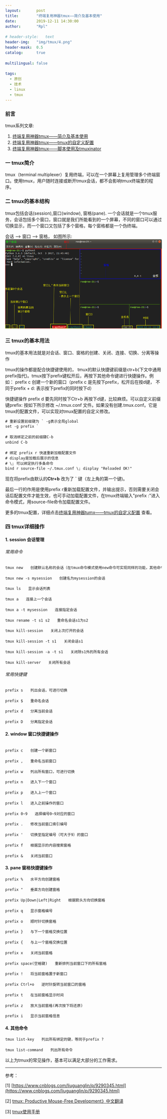 ```yaml
---
layout:       post
title:        "终端复用神器tmux——简介及基本使用"
date:         2019-12-11 14:30:00
author:       "Rpl"

# header-style:   text
header-img:   "img/tmux/4.png"
header-mask:  0.5
catalog:      true

multilingual: false

tags:
  - 原创
  - 技术
  - linux
  - tmux
---
```


### 前言

tmux系列文章: 
1. [终端复用神器tmux——简介及基本使用](http://littlerpl.me/2019/12/11/tmux1/)
2. [终端复用神器tmux——tmux的自定义配置](http://littlerpl.me/2019/12/06/gpu-monitor/)
3. [终端复用神器tmux——脚本使用及tmuxinator](http://littlerpl.me/2019/12/06/memory-swap/)


### 一 tmux简介

tmux（terminal multiplexer）复用终端，可以在一个屏幕上复用管理多个终端窗口。使用tmux，用户随时连接或断开tmux会话，都不会影响tmux终端里的程序。

### 二 tmux的基本结构

tmux包括会话(session),窗口(window), 窗格(pane). 一个会话就是一个tmux服务，会话包括多个窗口，窗口就是我们所能看到的一个屏幕，不同的窗口可以通过切换显示，而一个窗口又包括了多个窗格，每个窗格都是一个伪终端。

会话 --> 窗口 --> 窗格， 如图所示:
![1.2](/img/tmux/1.2.png)

### 三 tmux的基本用法

tmux的基本用法就是对会话、窗口、窗格的创建、关闭、连接、切换、分离等操作

tmux的操作都是配合快捷键使用的， tmux的默认快捷键前缀是ctr+b(下文中通用prefix指代)。tmux按下prefix键松开后，再按下其他命令键进行快捷操作。例如： prefix c 创建一个新的窗口（prefix c 是先按下prefix，松开后在按d键， 不同于prefix + d: 表示按下prefix的同时按下d）

快捷键操作 prefix d 要先同时按下Ctr+b 再按下d键，比较麻烦。可以自定义前缀键prefix:
按如下所示修改 \~/.tmux.conf 文件。如果没有创建.tmux.conf。它是tmux的配置文件，可以实现对tmux配置的自定义修改。

```txt
# 重新设置前缀键为 ` -g表示全局global
set -g prefix `

# 取消绑定之前的前缀键C-b
unbind C-b

# 绑定 prefix r 快速重新加载配置文件
# display是加载后展示的信息
# \; 可以绑定执行多条命令
bind r source-file ~/.tmux.conf \; display "Reloaded OK!"
```
现在将prefix由默认的**Ctr+b** 改为了 **\`** 键（左上角的第一个键)。

最后一行的作用是使用prefix r重新加载配置文件，并输出提示，否则需要关闭会话后配置文件才能生效，也可手动加载配置文件，在tmux终端输入"prefix :"进入命令模式，用source-file命令加载配置文件。

更多的tmux配置，详细点击[终端复用神器tumx——tmux的自定义配置](http://littlerpl.me/2019/12/06/gpu-monitor/) 查看。


### 四 tmux详细操作

#### 1. session 会话管理

###### 常用命令

```txt
tmux new　　创建默认名称的会话（在tmux命令模式使用new命令可实现同样的功能，其他命令同理，后文不再列出tmux终端命令）

tmux new -s mysession　　创建名为mysession的会话

tmux ls　　显示会话列表

tmux a　　连接上一个会话

tmux a -t mysession　　连接指定会话

tmux rename -t s1 s2　　重命名会话s1为s2

tmux kill-session　　关闭上次打开的会话

tmux kill-session -t s1　　关闭会话s1

tmux kill-session -a -t s1　　关闭除s1外的所有会话

tmux kill-server　　关闭所有会话
```

###### 常用快捷键

```txt
prefix s　　列出会话，可进行切换

prefix $　　重命名会话

prefix d　　分离当前会话

prefix D　　分离指定会话
```

#### 2. window 窗口快捷键操作
```txt

prefix c　　创建一个新窗口

prefix ,　　重命名当前窗口

prefix w　　列出所有窗口，可进行切换

prefix n　　进入下一个窗口

prefix p　　进入上一个窗口

prefix l　　进入之前操作的窗口

prefix 0~9　　选择编号0~9对应的窗口

prefix .　　修改当前窗口索引编号

prefix '　　切换至指定编号（可大于9）的窗口

prefix f　　根据显示的内容搜索窗格

prefix &　　关闭当前窗口

```

#### 3. pane 窗格快捷键操作

```txt
prefix %　　水平方向创建窗格

prefix "　　垂直方向创建窗格

prefix Up|Down|Left|Right　　根据箭头方向切换窗格

prefix q　　显示窗格编号

prefix o　　顺时针切换窗格

prefix }　　与下一个窗格交换位置

prefix {　　与上一个窗格交换位置

prefix x　　关闭当前窗格

prefix space(空格键)　　重新排列当前窗口下的所有窗格

prefix !　　将当前窗格置于新窗口

prefix Ctrl+o　　逆时针旋转当前窗口的窗格

prefix t　　在当前窗格显示时间

prefix z　　放大当前窗格(再次按下将还原)

prefix i　　显示当前窗格信息
```

#### 4. 其他命令

```txt
tmux list-key　　列出所有绑定的键，等同于prefix ?

tmux list-command　　列出所有命令
```

以上为tmux的常见操作，基本可以满足大部分的工作需求。



***

参考：

[1] [https://www.cnblogs.com/liuguanglin/p/9290345.html](https://www.cnblogs.com/liuguanglin/p/9290345.html)

[2] [tmux: Productive Mouse-Free Development》中文翻译](https://www.kancloud.cn/kancloud/tmux/62462)

[3] [tmux使用手册](http://louiszhai.github.io/2017/09/30/tmux/)
